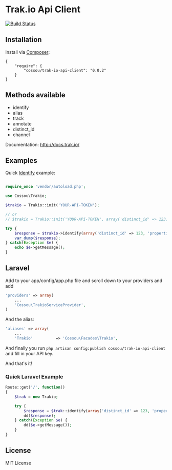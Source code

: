 # Trak.io Api Client

[![Build Status](https://travis-ci.org/cossou/trak-io-api.png?branch=master)](https://travis-ci.org/cossou/trak-io-api)

## Installation 

Install via [Composer](http://getcomposer.org/):

```
{
    "require": {
        "cossou/trak-io-api-client": "0.0.2"
    }
}

```

## Methods available

* identify
* alias
* track
* annotate
* distinct_id
* channel

Documentation: http://docs.trak.io/

## Examples

Quick [Identify](http://docs.trak.io/identify.html) example:

```php

require_once 'vendor/autoload.php';

use Cossou\Trakio;

$trakio = Trakio::init('YOUR-API-TOKEN');

// or
// $trakio = Trakio::init('YOUR-API-TOKEN', array('distinct_id' => 123));

try {
    $response = $trakio->identify(array('distinct_id' => 123, 'properties' => array('name' => 'Hélder Duarte')));
    var_dump($response);
} catch(Exception $e) {
    echo $e->getMessage();
}

```

## Laravel

Add to your app/config/app.php file and scroll down to your providers and add

```php
'providers' => array(
    ...
    'Cossou\TrakioServiceProvider',
)
```

And the alias:

```php
'aliases' => array(
	...
   	'Trakio'		  => 'Cossou\Facades\Trakio',

```

And finally you run `php artisan config:publish cossou/trak-io-api-client` and fill in your API key.

And that's it!

### Quick Laravel Example

```php
Route::get('/', function()
{
	$trak = new Trakio;

	try {
		$response = $trak::identify(array('distinct_id' => 123, 'properties' => array('name' => 'Hélder Duarte')));
		dd($response);
	} catch(Exception $e) {
		dd($e->getMessage());
	}	
}

```

## License

MIT License
